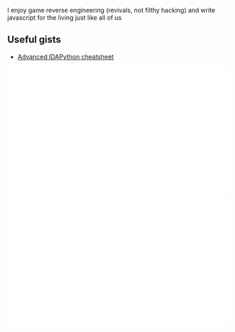 I enjoy game reverse engineering (revivals, not filthy hacking) and write javascript for the living just like all of us

## Useful gists
* [Advanced IDAPython cheatsheet](https://gist.github.com/michal-kapala/e27386392cfd54fa2506a814dc5a3e5d)

![](https://github.com/michal-kapala/github-stats/blob/master/generated/overview.svg)
![](https://github.com/michal-kapala/github-stats/blob/master/generated/languages.svg)
